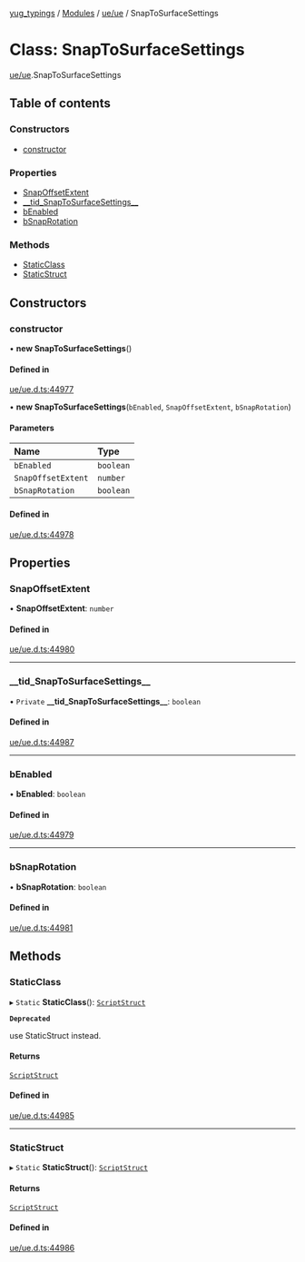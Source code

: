 [yug_typings](../README.md) / [Modules](../modules.md) / [ue/ue](../modules/ue_ue.md) / SnapToSurfaceSettings

# Class: SnapToSurfaceSettings

[ue/ue](../modules/ue_ue.md).SnapToSurfaceSettings

## Table of contents

### Constructors

- [constructor](ue_ue.SnapToSurfaceSettings.md#constructor)

### Properties

- [SnapOffsetExtent](ue_ue.SnapToSurfaceSettings.md#snapoffsetextent)
- [\_\_tid\_SnapToSurfaceSettings\_\_](ue_ue.SnapToSurfaceSettings.md#__tid_snaptosurfacesettings__)
- [bEnabled](ue_ue.SnapToSurfaceSettings.md#benabled)
- [bSnapRotation](ue_ue.SnapToSurfaceSettings.md#bsnaprotation)

### Methods

- [StaticClass](ue_ue.SnapToSurfaceSettings.md#staticclass)
- [StaticStruct](ue_ue.SnapToSurfaceSettings.md#staticstruct)

## Constructors

### constructor

• **new SnapToSurfaceSettings**()

#### Defined in

[ue/ue.d.ts:44977](https://github.com/YugMetaverse/yug_typings/blob/25cad34/ue/ue.d.ts#L44977)

• **new SnapToSurfaceSettings**(`bEnabled`, `SnapOffsetExtent`, `bSnapRotation`)

#### Parameters

| Name | Type |
| :------ | :------ |
| `bEnabled` | `boolean` |
| `SnapOffsetExtent` | `number` |
| `bSnapRotation` | `boolean` |

#### Defined in

[ue/ue.d.ts:44978](https://github.com/YugMetaverse/yug_typings/blob/25cad34/ue/ue.d.ts#L44978)

## Properties

### SnapOffsetExtent

• **SnapOffsetExtent**: `number`

#### Defined in

[ue/ue.d.ts:44980](https://github.com/YugMetaverse/yug_typings/blob/25cad34/ue/ue.d.ts#L44980)

___

### \_\_tid\_SnapToSurfaceSettings\_\_

• `Private` **\_\_tid\_SnapToSurfaceSettings\_\_**: `boolean`

#### Defined in

[ue/ue.d.ts:44987](https://github.com/YugMetaverse/yug_typings/blob/25cad34/ue/ue.d.ts#L44987)

___

### bEnabled

• **bEnabled**: `boolean`

#### Defined in

[ue/ue.d.ts:44979](https://github.com/YugMetaverse/yug_typings/blob/25cad34/ue/ue.d.ts#L44979)

___

### bSnapRotation

• **bSnapRotation**: `boolean`

#### Defined in

[ue/ue.d.ts:44981](https://github.com/YugMetaverse/yug_typings/blob/25cad34/ue/ue.d.ts#L44981)

## Methods

### StaticClass

▸ `Static` **StaticClass**(): [`ScriptStruct`](ue_ue.ScriptStruct.md)

**`Deprecated`**

use StaticStruct instead.

#### Returns

[`ScriptStruct`](ue_ue.ScriptStruct.md)

#### Defined in

[ue/ue.d.ts:44985](https://github.com/YugMetaverse/yug_typings/blob/25cad34/ue/ue.d.ts#L44985)

___

### StaticStruct

▸ `Static` **StaticStruct**(): [`ScriptStruct`](ue_ue.ScriptStruct.md)

#### Returns

[`ScriptStruct`](ue_ue.ScriptStruct.md)

#### Defined in

[ue/ue.d.ts:44986](https://github.com/YugMetaverse/yug_typings/blob/25cad34/ue/ue.d.ts#L44986)
